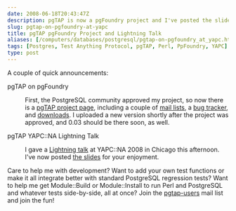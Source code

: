 ```yaml
--- 
date: 2008-06-18T20:43:47Z
description: pgTAP is now a pgFoundry project and I've posted the slides from my YAPC::NA 2008 Lightning Talk on pgTAP.
slug: pgtap-on-pgfoundry-at-yapc
title: pgTAP pgFoundry Project and Lightning Talk
aliases: [/computers/databases/postgresql/pgtap-on-pgfoundry_at_yapc.html]
tags: [Postgres, Test Anything Protocol, pgTAP, Perl, PpFoundry, YAPC]
type: post
---
```


<p>A couple of quick announcements:</p>

<dl>
  <dt>pgTAP on pgFoundry</dt>
  <dd><p>First, the PostgreSQL community approved my project, so now there is a <a href="http://pgfoundry.org/projects/pgtap/" title="pgTAP on pgFoundry">pgTAP project page</a>, including a couple of <a href="http://pgfoundry.org/mail/?group_id=1000389" title="pgTAP Mail Lists">mail lists</a>, a <a href="http://pgfoundry.org/tracker/?group_id=1000389" title="pgTAP Tracker">bug tracker</a>, and <a href="http://pgfoundry.org/frs/?group_id=1000389" title="downloads">downloads</a>. I uploaded a new version shortly after the project was approved, and 0.03 should be there soon, as well.</p></dd>
  <dt>pgTAP YAPC::NA Lightning Talk</dt>
  <dd><p>I gave a <a href="http://conferences.mongueurs.net/yn2008/" title="YAPC::NA 2008 pgTAP Lightning Talk">Lightning talk</a> at YAPC::NA 2008 in Chicago this afternoon. I've now posted <a href="/2008/06/pgtap-on-pgfoundry-at-yapc/pgtap-yapc.pdf" title="Slides for “Test Your Database with pgTAP”">the slides</a> for your enjoyment.</p></dd>
</dl>

<p>Care to help me with development? Want to add your own test functions or make it all integrate better with standard PostgreSQL regression tests? Want to help me get Module::Build or Module::Install to run Perl and PostgreSQL and whatever tests side-by-side, all at once? Join the <a href="http://pgfoundry.org/mail/?group_id=1000389" title="Subscribe to pgtap-users">pgtap-users</a> mail list and join the fun!</p>
